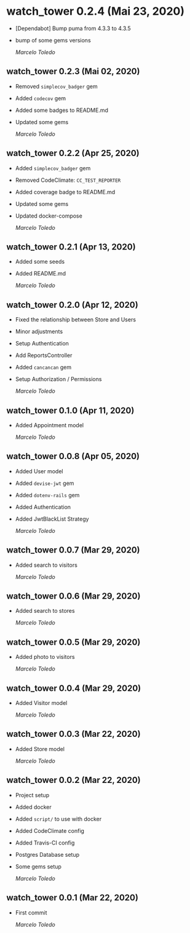 # watch_tower 0.2.4 (Mai 23, 2020)

* [Dependabot] Bump puma from 4.3.3 to 4.3.5
* bump of some gems versions

  *Marcelo Toledo*

## watch_tower 0.2.3 (Mai 02, 2020)

* Removed `simplecov_badger` gem
* Added `codecov` gem
* Added some badges to README.md
* Updated some gems

  *Marcelo Toledo*

## watch_tower 0.2.2 (Apr 25, 2020)

* Added `simplecov_badger` gem
* Removed CodeClimate: `CC_TEST_REPORTER`
* Added coverage badge to README.md
* Updated some gems
* Updated docker-compose

  *Marcelo Toledo*

## watch_tower 0.2.1 (Apr 13, 2020)

* Added some seeds
* Added README.md

  *Marcelo Toledo*

## watch_tower 0.2.0 (Apr 12, 2020)

* Fixed the relationship between Store and Users
* Minor adjustments
* Setup Authentication
* Add ReportsController
* Added `cancancan` gem
* Setup Authorization / Permissions

  *Marcelo Toledo*

## watch_tower 0.1.0 (Apr 11, 2020)

* Added Appointment model

  *Marcelo Toledo*

## watch_tower 0.0.8 (Apr 05, 2020)

* Added User model
* Added `devise-jwt` gem
* Added `dotenv-rails` gem
* Added Authentication
* Added JwtBlackList Strategy

  *Marcelo Toledo*

## watch_tower 0.0.7 (Mar 29, 2020)

* Added search to visitors

  *Marcelo Toledo*

## watch_tower 0.0.6 (Mar 29, 2020)

* Added search to stores

  *Marcelo Toledo*

## watch_tower 0.0.5 (Mar 29, 2020)

* Added photo to visitors

  *Marcelo Toledo*

## watch_tower 0.0.4 (Mar 29, 2020)

* Added Visitor model

  *Marcelo Toledo*

## watch_tower 0.0.3 (Mar 22, 2020)

* Added Store model

  *Marcelo Toledo*

## watch_tower 0.0.2 (Mar 22, 2020)

* Project setup
* Added docker
* Added `script/` to use with docker
* Added CodeClimate config
* Added Travis-CI config
* Postgres Database setup
* Some gems setup

  *Marcelo Toledo*

## watch_tower 0.0.1 (Mar 22, 2020)

* First commit

  *Marcelo Toledo*
